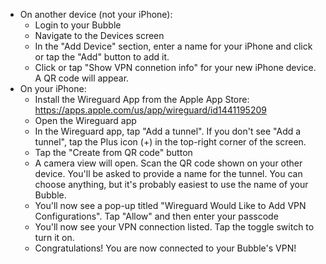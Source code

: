 * On another device (not your iPhone):
   * Login to your Bubble
   * Navigate to the Devices screen
   * In the "Add Device" section, enter a name for your iPhone and click or tap the "Add" button to add it.
   * Click or tap "Show VPN connetion info" for your new iPhone device. A QR code will appear.
 * On your iPhone:
   * Install the Wireguard App from the Apple App Store: https://apps.apple.com/us/app/wireguard/id1441195209
   * Open the Wireguard app
   * In the Wireguard app, tap "Add a tunnel". If you don't see "Add a tunnel", tap the Plus icon (+) in the top-right corner of the screen.
   * Tap the "Create from QR code" button
   * A camera view will open. Scan the QR code shown on your other device. You'll be asked to provide a name for the tunnel. You can choose anything, but it's probably easiest to use the name of your Bubble.
   * You'll now see a pop-up titled "Wireguard Would Like to Add VPN Configurations". Tap "Allow" and then enter your passcode
   * You'll now see your VPN connection listed. Tap the toggle switch to turn it on.
   * Congratulations! You are now connected to your Bubble's VPN!
